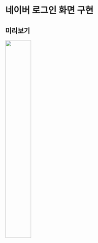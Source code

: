 # 네이버 로그인 화면 구현

## 미리보기
<img src="https://user-images.githubusercontent.com/68800789/168472244-e0086da7-6417-403e-b551-06c46b939a3a.gif" width=40%>
